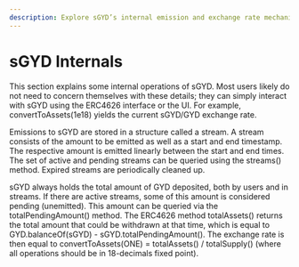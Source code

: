 ```yaml
---
description: Explore sGYD’s internal emission and exchange rate mechanisms
---
```


# sGYD Internals

This section explains some internal operations of sGYD. Most users likely do not need to concern themselves with these details; they can simply interact with sGYD using the ERC4626 interface or the UI. For example, convertToAssets(1e18) yields the current sGYD/GYD exchange rate.

Emissions to sGYD are stored in a structure called a stream. A stream consists of the amount to be emitted as well as a start and end timestamp. The respective amount is emitted linearly between the start and end times. The set of active and pending streams can be queried using the streams() method. Expired streams are periodically cleaned up.

sGYD always holds the total amount of GYD deposited, both by users and in streams. If there are active streams, some of this amount is considered pending (unemitted). This amount can be queried via the totalPendingAmount() method. The ERC4626 method totalAssets() returns the total amount that could be withdrawn at that time, which is equal to GYD.balanceOf(sGYD) - sGYD.totalPendingAmount(). The exchange rate is then equal to convertToAssets(ONE) = totalAssets() / totalSupply() (where all operations should be in 18-decimals fixed point).
